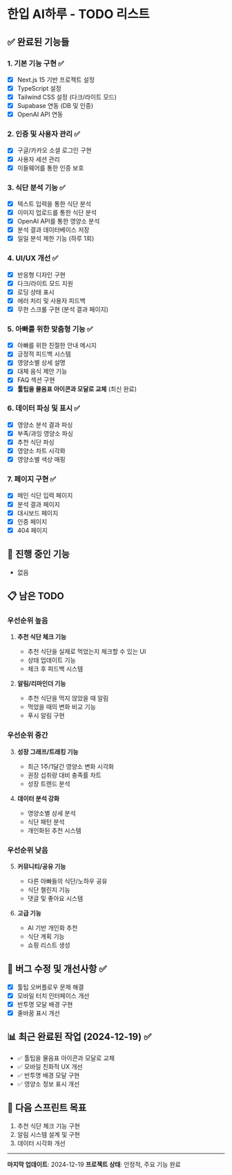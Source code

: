 # 한입 AI하루 - TODO 리스트

## ✅ 완료된 기능들

### 1. 기본 기능 구현 ✅
- [x] Next.js 15 기반 프로젝트 설정
- [x] TypeScript 설정
- [x] Tailwind CSS 설정 (다크/라이트 모드)
- [x] Supabase 연동 (DB 및 인증)
- [x] OpenAI API 연동

### 2. 인증 및 사용자 관리 ✅
- [x] 구글/카카오 소셜 로그인 구현
- [x] 사용자 세션 관리
- [x] 미들웨어를 통한 인증 보호

### 3. 식단 분석 기능 ✅
- [x] 텍스트 입력을 통한 식단 분석
- [x] 이미지 업로드를 통한 식단 분석
- [x] OpenAI API를 통한 영양소 분석
- [x] 분석 결과 데이터베이스 저장
- [x] 일일 분석 제한 기능 (하루 1회)

### 4. UI/UX 개선 ✅
- [x] 반응형 디자인 구현
- [x] 다크/라이트 모드 지원
- [x] 로딩 상태 표시
- [x] 에러 처리 및 사용자 피드백
- [x] 무한 스크롤 구현 (분석 결과 페이지)

### 5. 아빠를 위한 맞춤형 기능 ✅
- [x] 아빠를 위한 친절한 안내 메시지
- [x] 긍정적 피드백 시스템
- [x] 영양소별 상세 설명
- [x] 대체 음식 제안 기능
- [x] FAQ 섹션 구현
- [x] **툴팁을 물음표 아이콘과 모달로 교체** (최신 완료)

### 6. 데이터 파싱 및 표시 ✅
- [x] 영양소 분석 결과 파싱
- [x] 부족/과잉 영양소 파싱
- [x] 추천 식단 파싱
- [x] 영양소 차트 시각화
- [x] 영양소별 색상 매핑

### 7. 페이지 구현 ✅
- [x] 메인 식단 입력 페이지
- [x] 분석 결과 페이지
- [x] 대시보드 페이지
- [x] 인증 페이지
- [x] 404 페이지

## 🔄 진행 중인 기능
- 없음

## 📋 남은 TODO

### 우선순위 높음
1. **추천 식단 체크 기능**
   - 추천 식단을 실제로 먹었는지 체크할 수 있는 UI
   - 상태 업데이트 기능
   - 체크 후 피드백 시스템

2. **알림/리마인더 기능**
   - 추천 식단을 먹지 않았을 때 알림
   - 먹었을 때의 변화 비교 기능
   - 푸시 알림 구현

### 우선순위 중간
3. **성장 그래프/트래킹 기능**
   - 최근 1주/1달간 영양소 변화 시각화
   - 권장 섭취량 대비 충족률 차트
   - 성장 트렌드 분석

4. **데이터 분석 강화**
   - 영양소별 상세 분석
   - 식단 패턴 분석
   - 개인화된 추천 시스템

### 우선순위 낮음
5. **커뮤니티/공유 기능**
   - 다른 아빠들의 식단/노하우 공유
   - 식단 챌린지 기능
   - 댓글 및 좋아요 시스템

6. **고급 기능**
   - AI 기반 개인화 추천
   - 식단 계획 기능
   - 쇼핑 리스트 생성

## 🐛 버그 수정 및 개선사항 ✅
- [x] 툴팁 오버플로우 문제 해결
- [x] 모바일 터치 인터페이스 개선
- [x] 반투명 모달 배경 구현
- [x] 줄바꿈 표시 개선

## 📊 최근 완료된 작업 (2024-12-19) ✅
- ✅ 툴팁을 물음표 아이콘과 모달로 교체
- ✅ 모바일 친화적 UX 개선
- ✅ 반투명 배경 모달 구현
- ✅ 영양소 정보 표시 개선

## 🎯 다음 스프린트 목표
1. 추천 식단 체크 기능 구현
2. 알림 시스템 설계 및 구현
3. 데이터 시각화 개선

---
**마지막 업데이트**: 2024-12-19
**프로젝트 상태**: 안정적, 주요 기능 완료 